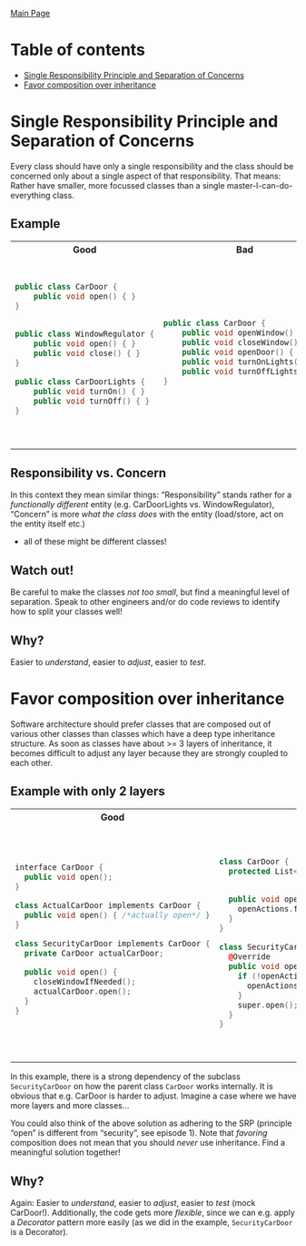[Main Page](../README.md)

# Table of contents
* [Single Responsibility Principle and Separation of Concerns](#single_responsibility_principle_and_separation_of_concerns)
* [Favor composition over inheritance](#favor_composition_over_inheritance)

# Single Responsibility Principle and Separation of Concerns

Every class should have only a single responsibility and the
class should be concerned only about a single aspect of that responsibility.
That means: Rather have smaller, more focussed classes than a
single master-I-can-do-everything class.

## Example
<table>
<tr><th width="400px">Good</th><th width="400px">Bad</th></tr>
<tr><td><pre lang="cpp">

```cpp
public class CarDoor {
    public void open() { }
}


public class WindowRegulator {
    public void open() { }
    public void close() { }
}

public class CarDoorLights {
    public void turnOn() { }
    public void turnOff() { }
}
```
</pre></td><td><pre lang="cpp">

```cpp
public class CarDoor {
    public void openWindow() { }
    public void closeWindow() { }
    public void openDoor() { }
    public void turnOnLights() { }
    public void turnOffLights() { }
}
```

</pre></td></tr>
</table>

## Responsibility vs. Concern
In this context they mean similar things: “Responsibility” stands rather for a
*functionally different* entity (e.g. CarDoorLights vs. WindowRegulator),
“Concern” is more *what the class does* with the entity (load/store, act on the entity itself etc.)
 -  all of these might be different classes!

## Watch out!
Be careful to make the classes *not too small*, but find a meaningful level of separation.
Speak to other engineers and/or do code reviews to identify how to split your classes well!

## Why?
Easier to *understand*, easier to *adjust*, easier to *test*.

# Favor composition over inheritance
Software architecture should prefer classes that are composed out of various other classes than classes which have a deep type inheritance structure.
As soon as classes have about >= 3 layers of inheritance, it becomes difficult to adjust any layer because they are strongly coupled to each other.

## Example with only 2 layers
<table>
<tr><th width="400px">Good</th><th width="400px">Bad</th></tr>
<tr><td><pre lang="cpp">

```cpp
interface CarDoor {
  public void open();
}

class ActualCarDoor implements CarDoor {
  public void open() { /*actually open*/ }
}

class SecurityCarDoor implements CarDoor {
  private CarDoor actualCarDoor;

  public void open() {
    closeWindowIfNeeded();
    actualCarDoor.open();
  }
}
```
</pre></td><td><pre lang="cpp">

```cpp
class CarDoor {
  protected List<Action> openActions;


  public void open() {
    openActions.forEach(a -> a.execute());
  }
}

class SecurityCarDoor extends CarDoor {
  @Override
  public void open() {
    if (!openActionsHasCloseWindow()) {
      openActions.add(new CloseWindow());
    }
    super.open();
  }
}
```

</pre></td></tr>
</table>

In this example, there is a strong dependency of the subclass `SecurityCarDoor` on how the parent class `CarDoor` works internally.
It is obvious that e.g. CarDoor is harder to adjust. Imagine a case where we have more layers and more classes… 

You could also think of the above solution as adhering to the SRP (principle “open” is different from “security”, see episode 1).
Note that *favoring* composition does not mean that you should *never* use inheritance. Find a meaningful solution together!

## Why?
Again: Easier to *understand*, easier to *adjust*, easier to *test* (mock CarDoor!). 
Additionally, the code gets more *flexible*, since we can e.g. apply a *Decorator* pattern more easily (as we did in the example, `SecurityCarDoor` is a Decorator).
